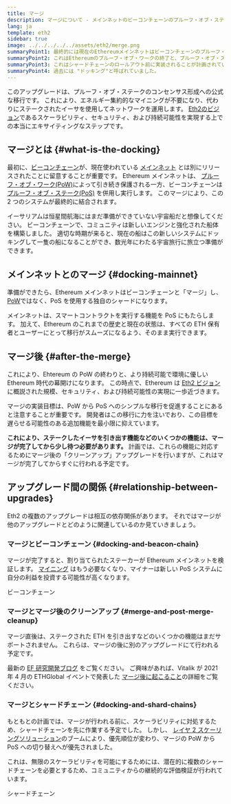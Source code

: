 ```yaml
---
title: マージ
description: マージについて - メインネットのビーコンチェーンのプルーフ・オブ・ステークシステムへの参加
lang: ja
template: eth2
sidebar: true
image: ../../../../../assets/eth2/merge.png
summaryPoint1: 最終的には現在のEthereumメインネットはビーコンチェーンのプルーフ・オブ・ステークシステムと"マージ"されます。
summaryPoint2: これはEthereumのプルーフ・オブ・ワークの終了と、プルーフ・オブ・ステークへの完全な移行を意味します。
summaryPoint3: これはシャードチェーンのロールアウト前に実装されることが計画されています。
summaryPoint4: 過去には "ドッキング"と呼ばれていました。
---
```


<UpgradeStatus date="~Q2 2022">
  このアップグレードは、プルーフ・オブ・ステークのコンセンサス形成への公式な移行です。 これにより、エネルギー集約的なマイニングが不要になり、代わりにステークされたイーサを使用してネットワークを運用します。 <a href="/eth2/vision/">Eth2のビジョン</a>であるスケーラビリティ、セキュリティ、および持続可能性を実現する上での本当にエキサイティングなステップです。
</UpgradeStatus>

## マージとは {#what-is-the-docking}

最初に、[ビーコンチェーン](/eth2/beacon-chain/)が、現在使われている [メインネット](/glossary/#mainnet) とは別にリリースされたことに留意することが重要です。 Ethereum メインネットは、 [プルーフ・オブ・ワーク(PoW)](/developers/docs/consensus-mechanisms/pow/)によって引き続き保護される一方、ビーコンチェーンは[プルーフ・オブ・ステーク(PoS)](/developers/docs/consensus-mechanisms/pos/) を併用し実行します。 このマージにより、この 2 つのシステムが最終的に結合されます。

イーサリアムは恒星間航海にはまだ準備ができていない宇宙船だと想像してください。 ビーコンチェーンで、コミュニティは新しいエンジンと強化された船体を構築しました。 適切な時期が来ると、現在の船はこの新しいシステムにドッキングして一隻の船になることができ、数光年にわたる宇宙旅行に旅立つ準備ができます。

## メインネットとのマージ {#docking-mainnet}

準備ができたら、Ethereum メインネットはビーコンチェーンと「マージ」し、 [PoW](/developers/docs/consensus-mechanisms/pow/)ではなく、PoS を使用する独自のシャードになります。

メインネットは、スマートコントラクトを実行する機能を PoS にもたらします。 加えて、Ethereum のこれまでの歴史と現在の状態は、すべての ETH 保有者とユーザーにとって移行がスムーズになるよう、そのまま実行できます。

## マージ後 {#after-the-merge}

これにより、Ehtereum の PoW の終わりと、より持続可能で環境に優しい Ethereum 時代の幕開けになります。 この時点で、Ethereum は [Eth2 ビジョン](/eth2/vision/)に概説された規模、セキュリティ、および持続可能性の実現に一歩近づきます。

マージの実装目標は、PoW から PoS へのシンプルな移行を促進することにあると注意することが重要です。 開発者はこの移行に力を注いでおり、この目標を遅らせる可能性のある追加機能を最小限に抑えています。

**これにより、ステークしたイーサを引き出す機能などのいくつかの機能は、マージが完了してから少し待つ必要があります。** 計画では、これらの機能に対応するためにマージ後の「クリーンアップ」アップグレードを行いますが、これはマージが完了してからすぐに行われる予定です。

## アップグレード間の関係 {#relationship-between-upgrades}

Eth2 の複数のアップグレードは相互の依存関係があります。 それではマージが他のアップグレードとどのように関連しているのか見ていきましょう。

### マージとビーコンチェーン {#docking-and-beacon-chain}

マージが完了すると、割り当てられたステーカーが Ethereum メインネットを検証します。 [マイニング](/developers/docs/consensus-mechanisms/pow/mining/) はもう必要なくなり、マイナーは新しい PoS システムに自分の利益を投資する可能性が高くなります。

<ButtonLink to="/eth2/beacon-chain/">ビーコンチェーン</ButtonLink>

### マージとマージ後のクリーンアップ {#merge-and-post-merge-cleanup}

マージ直後は、ステークされた ETH を引き出すなどのいくつかの機能はまだサポートされません。 これらは、マージの後に別のアップグレードにて行われる予定です。

最新の [EF 研究開発ブログ](https://blog.ethereum.org/category/research-and-development/) をご覧ください。 ご興味があれば、Vitalik が 2021 年 4 月の ETHGlobal イベントで発表した [マージ後に起こること](https://youtu.be/7ggwLccuN5s?t=101)の詳細をご覧ください。

### マージとシャードチェーン {#docking-and-shard-chains}

もともとの計画では、マージが行われる前に、スケーラビリティに対処するため、シャードチェーンを先に作業する予定でした。 しかし、 [レイヤ 2 スケーリングソリューション](/developers/docs/scaling/#layer-2-scaling)のブームにより、優先順位が変わり、マージの PoW から PoS への切り替えへが優先されました。

これは、無限のスケーラビリティを可能にするためには、潜在的に複数のシャードチェーンを必要とするため、コミュニティからの継続的な評価検証が行われています。

<ButtonLink to="/eth2/shard-chains/">シャードチェーン</ButtonLink>
